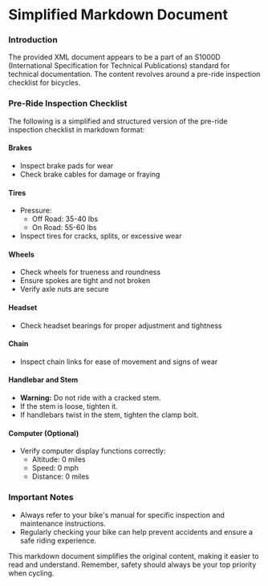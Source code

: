 Simplified Markdown Document
============================
### Introduction
The provided XML document appears to be a part of an S1000D (International Specification for Technical Publications) standard for technical documentation. The content revolves around a pre-ride inspection checklist for bicycles.

### Pre-Ride Inspection Checklist
The following is a simplified and structured version of the pre-ride inspection checklist in markdown format:

#### Brakes
* Inspect brake pads for wear
* Check brake cables for damage or fraying

#### Tires
* Pressure:
	+ Off Road: 35-40 lbs
	+ On Road: 55-60 lbs
* Inspect tires for cracks, splits, or excessive wear

#### Wheels
* Check wheels for trueness and roundness
* Ensure spokes are tight and not broken
* Verify axle nuts are secure

#### Headset
* Check headset bearings for proper adjustment and tightness

#### Chain
* Inspect chain links for ease of movement and signs of wear

#### Handlebar and Stem
* **Warning:** Do not ride with a cracked stem.
* If the stem is loose, tighten it.
* If handlebars twist in the stem, tighten the clamp bolt.

#### Computer (Optional)
* Verify computer display functions correctly:
	+ Altitude: 0 miles
	+ Speed: 0 mph
	+ Distance: 0 miles

### Important Notes
- Always refer to your bike's manual for specific inspection and maintenance instructions.
- Regularly checking your bike can help prevent accidents and ensure a safe riding experience.

This markdown document simplifies the original content, making it easier to read and understand. Remember, safety should always be your top priority when cycling.